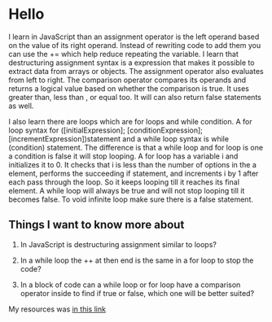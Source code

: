 # Hello

I learn in JavaScript than an assignment operator is the left operand based on the value of its right operand. Instead of rewriting code to add them you can use the += which help reduce repeating the variable. I learn that destructuring assignment syntax is a expression that makes it possible to extract data from arrays or objects. The assignment operator also evaluates from left to right. The comparison operator compares its operands and returns a logical value based on whether the comparison is true. It uses greater than, less than , or equal too. It will can also return false statements as well.

I also learn there are loops which are for loops and while condition. A for loop syntax for ([initialExpression]; [conditionExpression]; [incrementExpression])statement and a while loop syntax is while (condition) statement. The difference is that a while loop and for loop is one a condition is false it will stop looping. A for loop has a variable i and initializes it to 0. It checks that i is less than the number of options in the a element, performs the succeeding if statement, and increments i by 1 after each pass through the loop. So it keeps looping till it reaches its final element. A while loop will always be true and will not stop looping till it becomes false. To void infinite loop make sure there is a false statement.

## Things I want to know more about

1. In JavaScript is destructuring assignment similar to loops?

2. In a while loop the ++ at then end is the same in a for loop to stop the code?

3. In a block of code can a while loop or for loop have a comparison operator inside to find if true or false, which one will be better suited?

My resources was [in this link](https://developer.mozilla.org/en-US/docs/Web/JavaScript/Guide/Loops_and_iteration#while_statement)

